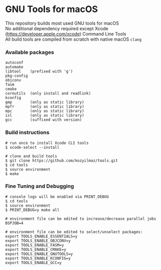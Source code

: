 # GNU Tools for macOS

This repository builds most used GNU tools for macOS  
No additional dependency required except Xcode (https://developer.apple.com/xcode) Command Line Tools  
All build tools are compiled from scratch with native macOS `clang`  

### Available packages
```
autoconf
automake
libtool    (prefixed with 'g')
pkg-config
objconv
fasm
cmake
coreutils  (only install and readlink)
kconfig
gmp        (only as static library)
mpfr       (only as static library)
mpc        (only as static library)
isl        (only as static library)
gcc        (suffixed with version)
```

### Build instructions
```shell
# run once to install Xcode CLI tools
$ xcode-select --install

# clone and build tools
$ git clone https://github.com/kozyilmaz/tools.git
$ cd tools
$ source environment
$ make
```

### Fine Tuning and Debugging
```shell
# console logs will be enabled via PRINT_DEBUG
$ cd tools
$ source environment
$ PRINT_DEBUG=y make all

# environment file can be edited to increase/decrease parallel jobs
BSPJOB=4

# environment file can be edited to select/unselect packages:
export TOOLS_ENABLE_ESSENTIALS=y
export TOOLS_ENABLE_OBJCONV=y
export TOOLS_ENABLE_FASM=y
export TOOLS_ENABLE_CMAKE=y
export TOOLS_ENABLE_GNUTOOLS=y
export TOOLS_ENABLE_KCONFIG=y
export TOOLS_ENABLE_GCC=y
```
